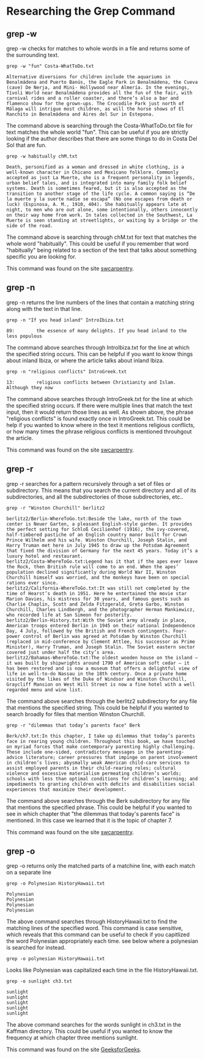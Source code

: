# Researching the Grep Command 

## grep -w 

grep -w checks for matches to whole words in a file and returns some of the surrounding text. 

    grep -w "fun" Costa-WhatToDo.txt
    
    Alternative diversions for children include the aquariums in Benalmádena and Puerto Banús, the Eagle Park in Benalmádena, the Cueva (cave) De Nerja, and Mini- Hollywood near Almería. In the evenings, Tívoli World near Benalmádena provides all the fun of the fair, with carnival rides and a roller coaster, and there’s also a bar and flamenco show for the grown-ups. The Crocodile Park just north of Málaga will intrigue most children, as will the horse shows of El Ranchito in Benalmádena and Aires del Sur in Estepona.
    
The command above is searching through the Costa-WhatToDo.txt file for text matches the whole world "fun". This can be useful if you are strictly looking if the author describes that there are some things to do in Costa Del Sol that are fun. 

    grep -w habitually chM.txt
    
    Death, personified as a woman and dressed in white clothing, is a well-known character in Chicano and Mexicano folklore. Commonly accepted as just La Muerte, she is a frequent personality in legends, urban belief tales, and is integrated into many family folk belief systems. Death is sometimes feared, but it is also accepted as the transition to another stage of the life cycle. A common saying is “De la muerte y la suerte nadie se escapa” (No one escapes from death or luck) (Espinosa, A. M., 1910, 404). She habitually appears late at night, to men who are out alone, some intentionally, others innocently on their way home from work. In tales collected in the Southwest, La Muerte is seen standing at streetlights, or waiting by a bridge or the side of the road.
    
The command above is searching through chM.txt for text that matches the whole word "habitually". This could be useful if you remember that word "habitually" being related to a section of the text that talks about something specific you are looking for. 
    
This command was found on the site [swcarpentry](https://swcarpentry.github.io/shell-novice/07-find/index.html#:~:text=The%20grep%20command%20searches%20through).

## grep -n 

grep -n returns the line numbers of the lines that contain a matching string along with the text in that line. 

    grep -n "If you head inland" IntroIbiza.txt
    
    89:        the essence of many delights. If you head inland to the less populous
    
The command above searches through IntroIbiza.txt for the line at which the specified string occurs. This can be helpful if you want to know things about inland Ibiza, or where the article talks about inland Ibiza. 

    grep -n "religious conflicts" IntroGreek.txt
    
    13:        religious conflicts between Christianity and Islam. Although they now
    
The command above searches through IntroGreek.txt for the line at which the specified string occurs. If there were multiple lines that match the text input, then it would return those lines as well. As shown above, the phrase "religious conflicts" is found exactly once in IntroGreek.txt. This could be help if you wanted to know where in the text it mentions religious conflicts, or how many times the phrase religious conflicts is mentioned throuhgout the article.

This command was found on the site [swcarpentry](https://swcarpentry.github.io/shell-novice/07-find/index.html#:~:text=The%20grep%20command%20searches%20through).

## grep -r 

grep -r searches for a pattern recursively through a set of files or subdirectory. This means that you search the current directory and all of its subdirectories, and all the subdirectories of those subdirectories, etc.. 

    grep -r "Winston Churchill" berlitz2
    
    berlitz2/Berlin-WhereToGo.txt:Beside the lake, north of the town center is Neuer Garten, a pleasant English-style garden. It provides the perfect setting for Schloß Cecilienhof (1916), the ivy-covered, half-timbered pastiche of an English country manor built for Crown Prince Wilhelm and his wife. Winston Churchill, Joseph Stalin, and Harry Truman met here in July 1945 to draw up the Potsdam Agreement that fixed the division of Germany for the next 45 years. Today it’s a luxury hotel and restaurant.
    berlitz2/Costa-WhereToGo.txt:Legend has it that if the apes ever leave the Rock, then British rule will come to an end. When the apes’ population declined significantly during World War II, Winston Churchill himself was worried, and the monkeys have been on special rations ever since.
    berlitz2/California-WhereToGo.txt:It was still not completed by the time of Hearst’s death in 1951. Here he entertained the movie star Marion Davies, his mistress for 30 years, and famous guests such as Charlie Chaplin, Scott and Zelda Fitzgerald, Greta Garbo, Winston Churchill, Charles Lindbergh, and the photographer Herman Mankiewicz, who recorded life at San Simeon for posterity.
    berlitz2/Berlin-History.txt:With the Soviet army already in place, American troops entered Berlin in 1945 on their national Independence Day, 4 July, followed by the British and French contingents. Four-power control of Berlin was agreed at Potsdam by Winston Churchill (replaced in mid-conference by Clement Attlee, his successor as Prime Minister), Harry Truman, and Joseph Stalin. The Soviet eastern sector covered just under half the city’s area.
    berlitz2/Bahamas-WhereToGo.txt:The oldest wooden house on the island — it was built by shipwrights around 1790 of American soft cedar — it has been restored and is now a museum that offers a delightful view of life in well-to-do Nassau in the 18th century. Once a private home visited by the likes of the Duke of Windsor and Winston Churchill, Graycliff Mansion on West Hill Street is now a fine hotel with a well regarded menu and wine list. 

The command above searches through the berlitz2 subdirectory for any file that mentions the specified string. This could be helpful if you wanted to search broadly for files that mention Winston Churchill. 

    grep -r "dilemmas that today’s parents face" Berk
    
    Berk/ch7.txt:In this chapter, I take up dilemmas that today’s parents face in rearing young children. Throughout this book, we have touched on myriad forces that make contemporary parenting highly challenging. These include one-sided, contradictory messages in the parenting-advice literature; career pressures that impinge on parent involvement in children’s lives; abysmally weak American child-care services to assist employed parents in their child-rearing roles; cultural violence and excessive materialism permeating children’s worlds; schools with less than optimal conditions for children’s learning; and impediments to granting children with deﬁcits and disabilities social experiences that maximize their development.
    
The command above searches through the Berk subdirectory for any file that mentions the specified phrase. This could be helpful if you wanted to see in which chapter that "the dilemmas that today's parents face" is mentioned. In this case we learned that it is the topic of chapter 7.

This command was found on the site [swcarpentry](https://swcarpentry.github.io/shell-novice/07-find/index.html#:~:text=The%20grep%20command%20searches%20through).

## grep -o

grep -o returns only the matched parts of a matchine line, with each match on a separate line

    grep -o Polynesian HistoryHawaii.txt 
    
    Polynesian
    Polynesian
    Polynesian
    Polynesian
    
The above command searches through HistoryHawaii.txt to find the matching lines of the specified word. This command is case sensitive, which reveals that this command can be useful to check if you capitlized the word Polynesian appropriately each time. see below where a polynesian is searched for instead. 

    grep -o polynesian HistoryHawaii.txt
    
Looks like Polynesian was capitalized each time in the file HistoryHawaii.txt. 

    grep -o sunlight ch3.txt
    
    sunlight
    sunlight
    sunlight
    sunlight
    sunlight
    
The above command searches for the words sunlight in ch3.txt in the Kaffman directory. This could be useful if you wanted to know the frequency at which chapter three mentions sunlight. 

This command was found on the site [GeeksforGeeks](https://www.geeksforgeeks.org/grep-command-in-unixlinux/).
    
    
